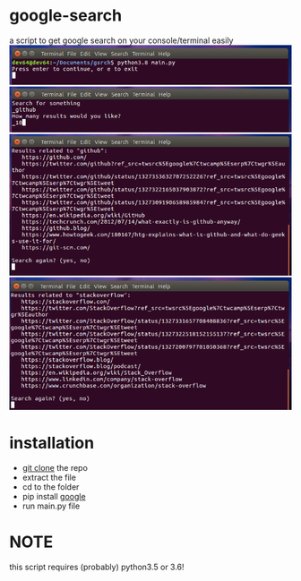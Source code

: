 # google-search
a script to get google search on your console/terminal easily
![1](https://github.com/devlocalhost/google-search/blob/main/pic1.png)
![2](https://github.com/devlocalhost/google-search/blob/main/pic2.png)
![3](https://github.com/devlocalhost/google-search/blob/main/pic3.png)
![4](https://github.com/devlocalhost/google-search/blob/main/pic4.png)

# installation
* [git clone](https://github.com/devlocalhost/google-search/archive/main.zip) the repo
* extract the file
* cd to the folder
* pip install [google](https://github.com/MarioVilas/googlesearch)
* run main.py file

# NOTE
this script requires (probably) python3.5 or 3.6!
